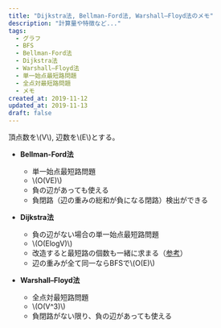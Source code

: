 ```yaml
---
title: "Dijkstra法, Bellman-Ford法, Warshall–Floyd法のメモ"
description: "計算量や特徴など..."
tags:
  - グラフ
  - BFS
  - Bellman-Ford法
  - Dijkstra法
  - Warshall–Floyd法
  - 単一始点最短路問題
  - 全点対最短路問題
  - メモ
created_at: 2019-11-12
updated_at: 2019-11-13
draft: false
---
```


頂点数を\\(V\\), 辺数を\\(E\\)とする。

- **Bellman-Ford法**
  - 単一始点最短路問題
  - \\(O(VE)\\)
  - 負の辺があっても使える
  - 負閉路（辺の重みの総和が負になる閉路）検出ができる

- **Dijkstra法**
  - 負の辺がない場合の単一始点最短路問題
  - \\(O(ElogV)\\)
  - 改造すると最短路の個数も一緒に求まる（[参考](http://drken1215.hatenablog.com/entry/2018/02/09/003200)）
  - 辺の重みが全て同一ならBFSで\\(O(E)\\)

- **Warshall–Floyd法**
  - 全点対最短路問題
  - \\(O(V^3)\\)
  - 負閉路がない限り、負の辺があっても使える
